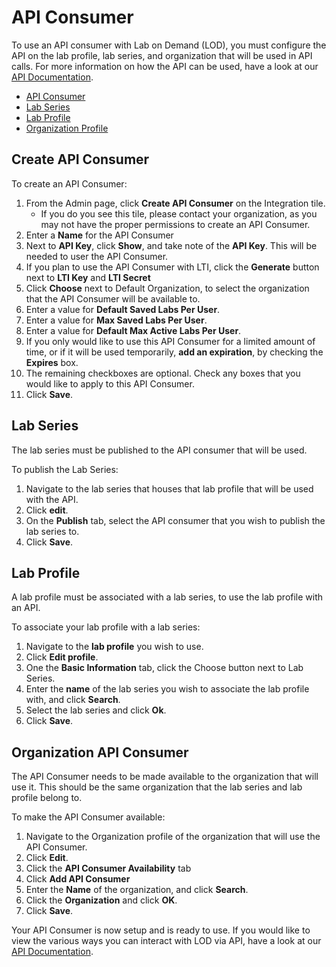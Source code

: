 # API Consumer

To use an API consumer with Lab on Demand (LOD), you must configure the API on the lab profile, lab series, and organization that will be used in API calls. For more information on how the API can be used, have a look at our [API Documentation](lod/lod-api/lod-api-main.md). 

- [API Consumer ](#create-api-consumer)
- [Lab Series](#lab-series)
- [Lab Profile](#lab-profile)
- [Organization Profile](#organization-api-consumer)

## Create API Consumer

To create an API Consumer:

1. From the Admin page, click **Create API Consumer** on the Integration tile.
    - If you do you see this tile, please contact your organization, as you may not have the proper permissions to create an API Consumer.
1. Enter a **Name** for the API Consumer
1. Next to **API Key**, click **Show**, and take note of the **API Key**. This will be needed to user the API Consumer. 
1. If you plan to use the API Consumer with LTI, click the **Generate** button next to **LTI Key** and **LTI Secret**
1. Click **Choose** next to Default Organization, to select the organization that the API Consumer will be available to. 
1. Enter a value for **Default Saved Labs Per User**.
1. Enter a value for **Max Saved Labs Per User**.
1. Enter a value for **Default Max Active Labs Per User**.
1. If you only would like to use this API Consumer for a limited amount of time, or if it will be used temporarily, **add an expiration**, by checking the **Expires** box.
1. The remaining checkboxes are optional. Check any boxes that you would like to apply to this API Consumer.
1. Click **Save**.

## Lab Series

The lab series must be published to the API consumer that will be used. 

To publish the Lab Series:

1. Navigate to the lab series that houses that lab profile that will be used with the API.
1. Click **edit**.
1. On the **Publish** tab, select the API consumer that you wish to publish the lab series to. 
1. Click **Save**.

## Lab Profile

A lab profile must be associated with a lab series, to use the lab profile with an API.

To associate your lab profile with a lab series:

1. Navigate to the **lab profile** you wish to use.
1. Click **Edit profile**.
1. One the **Basic Information** tab, click the Choose button next to Lab Series.
1. Enter the **name** of the lab series you wish to associate the lab profile with, and click **Search**. 
1. Select the lab series and click **Ok**.
1. Click **Save**.

## Organization API Consumer

The API Consumer needs to be made available to the organization that will use it. This should be the same organization that the lab series and lab profile belong to. 

To make the API Consumer available:

1. Navigate to the Organization profile of the organization that will use the API Consumer. 
1. Click **Edit**.
1. Click the **API Consumer Availability** tab
1. Click **Add API Consumer**
1. Enter the **Name** of the organization, and click **Search**.
1. Click the **Organization** and click **OK**.
1. Click **Save**.

Your API Consumer is now setup and is ready to use. If you would like to view the various ways you can interact with LOD via API, have a look at our [API Documentation](lod/lod-api/lod-api-main.md).